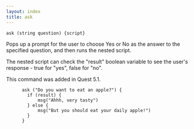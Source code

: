 ```yaml
---
layout: index
title: ask
---
```


    ask (string question) {script}

Pops up a prompt for the user to choose Yes or No as the answer to the specified question, and then runs the nested script.

The nested script can check the "result" boolean variable to see the user's response - true for "yes", false for "no".

This command was added in Quest 5.1.

          ask ("Do you want to eat an apple?") {
            if (result) {
                msg("Ahhh, very tasty")
            } else {
                msg("But you should eat your daily apple!")
            }
          }
